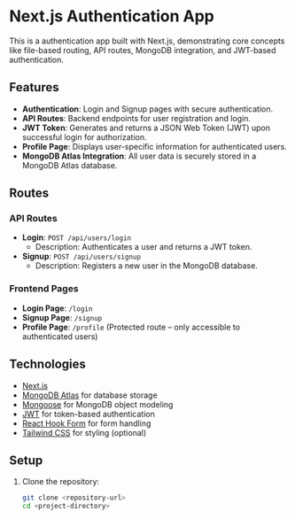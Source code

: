 # Next.js Authentication App  

This is a authentication app built with Next.js, demonstrating core concepts like file-based routing, API routes, MongoDB integration, and JWT-based authentication.  

## Features  

- **Authentication**: Login and Signup pages with secure authentication.  
- **API Routes**: Backend endpoints for user registration and login.  
- **JWT Token**: Generates and returns a JSON Web Token (JWT) upon successful login for authorization.  
- **Profile Page**: Displays user-specific information for authenticated users.  
- **MongoDB Atlas Integration**: All user data is securely stored in a MongoDB Atlas database.  

## Routes  

### API Routes  

- **Login**: `POST /api/users/login`  
  - Description: Authenticates a user and returns a JWT token.  
- **Signup**: `POST /api/users/signup`  
  - Description: Registers a new user in the MongoDB database.  

### Frontend Pages  

- **Login Page**: `/login`  
- **Signup Page**: `/signup`  
- **Profile Page**: `/profile` (Protected route – only accessible to authenticated users)  

## Technologies  

- [Next.js](https://nextjs.org/)  
- [MongoDB Atlas](https://www.mongodb.com/cloud/atlas) for database storage  
- [Mongoose](https://mongoosejs.com/) for MongoDB object modeling  
- [JWT](https://jwt.io/) for token-based authentication  
- [React Hook Form](https://react-hook-form.com/) for form handling  
- [Tailwind CSS](https://tailwindcss.com/) for styling (optional)  

## Setup  

1. Clone the repository:  
   ```bash
   git clone <repository-url>
   cd <project-directory>
